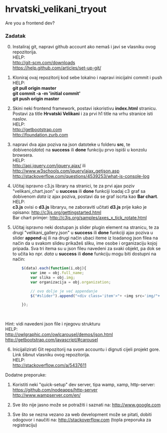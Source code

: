hrvatski_velikani_tryout
========================

Are you a frontend dev?

<h3>Zadatak</h3>

0. Instaliraj git, napravi github account ako nemaš i javi se vlasniku ovog repozitorija.<br>
HELP:<br>
http://git-scm.com/downloads <br>
https://help.github.com/articles/set-up-git/

1. Kloniraj ovaj repozitorij kod sebe lokalno i napravi inicijalni commit i push<br>
HELP:<br>
<b>git pull origin master</b><br>
<b>git commit -a -m 'initial commit'</b><br>
<b>git push origin master</b>

2. Skini neki frontend framework, postavi iskoristivu <b>index.html</b> stranicu. Postavi za title <b>Hrvatski Velikani</b> i za prvi h1 title na vrhu stranice isti naslov.<br>
HELP:<br>
http://getbootstrap.com<br>
http://foundation.zurb.com

3. napravi dva ajax poziva na json datoteke u folderu <b>src</b>, te dobiveno(<i>data</i>) na <b>success</b> ili <b>done</b> funkciju prvo ispiši u konzolu browsera.<br>
HELP:<br>
http://api.jquery.com/jquery.ajax/ ili http://www.w3schools.com/jquery/ajax_getjson.asp <br>
http://stackoverflow.com/questions/4539253/what-is-console-log

4. Učitaj ispravno c3.js library na stranici, te za prvi ajax poziv "velikani_chart.json" u <b>success</b> ili <b>done</b> funkciji loadaj c3 graf sa dobivenom <i>data</i> iz ajax poziva, postavi da se graf iscrta kao <b>Bar chart</b>.<br>
HELP:<br>
<b>c3.js</b> ovisi o <b>d3.js</b> libraryu, ne zaboraviti učitati <b>d3.js</b> prije kako je opisano: http://c3js.org/gettingstarted.html<br>
Bar chart primjer: http://c3js.org/samples/axes_x_tick_rotate.html

5. Učitaj ispravno neki dostupan js slider plugin element na stranicu, te za drugi "velikani_gallery.json" u <b>success</b> ili <b>done</b> funkciji ajax poziva u slider <b>append</b>-aj ili na drugi način ubaci iteme iz loadanog json filea na način da u svakom slideu prikažeš sliku, ime osobe i organizaciju kojoj pripada. Sva tri itema su u json fileu navedeni za svaki objekt, pa dok se to učita ko npr. <i>data</i> u <b>success</b> ili <b>done</b> funkciju mogu biti dostupni na način:<br>
	```javascript
		$(data).each(function(i,obj){
			var ime = obj.full_name;
			var slika = obj.img;
			var organizacija = obj.organization;

			// ovo dolje je već appendanje
			$("#slider").append("<div class='item'>"+ <img src='img/"+ slika + "' />" + "<div>" + ime + "</div>" + "<div>" + organizacija + "</div>" + "</div>" );

		});
	```
	<br>
Hint: vidi navedeni json file i njegovu strukturu<br>
HELP:<br>
http://owlgraphic.com/owlcarousel/demos/json.html<br>
http://getbootstrap.com/javascript/#carousel

6. Inicijalizirati Git repozitorij na svom accountu i dignuti cijeli projekt gore. Link šibnut vlasniku ovog repozitorija.<br>
HELP:<br>
http://stackoverflow.com/a/5437611


Dodatne preporuke:<br>

1. Koristiti neki "quick-setup" dev server, tipa wamp, xamp, http-server:<br>
https://github.com/nodeapps/http-server<br>
http://www.wampserver.com/en/

2. Sve što nije jasno može se potražiti i saznati na: http://www.google.com

3. Sve što se nezna vezano za web development može se pitati, dobiti odogovor i naučiti na: http://stackoverflow.com (topla preporuka za registraciju) <br>

